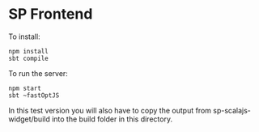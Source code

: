 # SP Frontend #
To install:
```
npm install
sbt compile
```
To run the server:
```
npm start
sbt ~fastOptJS
```
In this test version you will also have to copy the output from sp-scalajs-widget/build into the build folder in this directory.